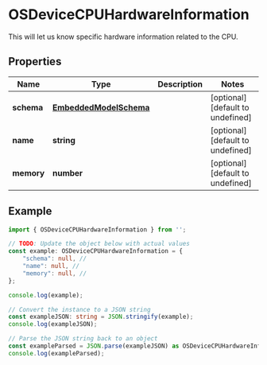 
# OSDeviceCPUHardwareInformation

This will let us know specific hardware information related to the CPU.

## Properties

Name | Type | Description | Notes
------------ | ------------- | ------------- | -------------
**schema** | [**EmbeddedModelSchema**](EmbeddedModelSchema) |  | [optional] [default to undefined]
**name** | **string** |  | [optional] [default to undefined]
**memory** | **number** |  | [optional] [default to undefined]

## Example

```typescript
import { OSDeviceCPUHardwareInformation } from '';

// TODO: Update the object below with actual values
const example: OSDeviceCPUHardwareInformation = {
    "schema": null, // 
    "name": null, // 
    "memory": null, // 
};

console.log(example);

// Convert the instance to a JSON string
const exampleJSON: string = JSON.stringify(example);
console.log(exampleJSON);

// Parse the JSON string back to an object
const exampleParsed = JSON.parse(exampleJSON) as OSDeviceCPUHardwareInformation;
console.log(exampleParsed);
```




